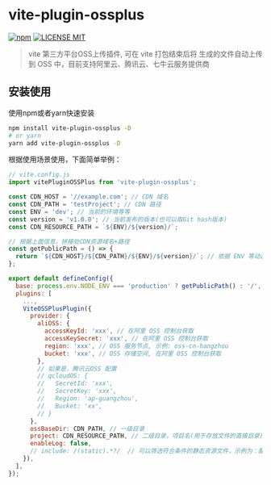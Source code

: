 # vite-plugin-ossplus
[![npm](https://img.shields.io/npm/v/vite-plugin-ossplus.svg)](https://www.npmjs.com/package/vite-plugin-ossplus)
[![LICENSE MIT](https://img.shields.io/npm/l/vite-plugin-ossplus.svg)](https://www.npmjs.com/package/vite-plugin-ossplus) 

> vite 第三方平台OSS上传插件, 可在 vite 打包结束后将 生成的文件自动上传到 OSS 中，目前支持阿里云、腾讯云、七牛云服务提供商

## 安装使用
使用npm或者yarn快速安装
```bash
npm install vite-plugin-ossplus -D
# or yarn
yarn add vite-plugin-ossplus -D
```

根据使用场景使用，下面简单举例：

```javascript
// vite.config.js
import vitePluginOSSPlus from 'vite-plugin-ossplus';

const CDN_HOST = '//example.com'; // CDN 域名
const CDN_PATH = 'testProject'; // CDN 路径
const ENV = 'dev'; // 当前的环境等等
const version = 'v1.0.0'; // 当前发布的版本(也可以取Git hash版本)
const CDN_RESOURCE_PATH = `${ENV}/${version}/`;

// 根据上面信息，拼接处CDN资源域名+路径
const getPublicPath = () => {
  return `${CDN_HOST}/${CDN_PATH}/${ENV}/${version}/`; // 依据 ENV 等动态构造 publicPath
};

export default defineConfig({
  base: process.env.NODE_ENV === 'production' ? getPublicPath() : '/', // 资源替换的CDN域名及路径前缀
  plugins: [
    ...,
    ViteOSSPlusPlugin({
      provider: {
        aliOSS: {
          accessKeyId: 'xxx', // 在阿里 OSS 控制台获取
          accessKeySecret: 'xxx', // 在阿里 OSS 控制台获取
          region: 'xxx', // OSS 服务节点, 示例: oss-cn-hangzhou
          bucket: 'xxx', // OSS 存储空间, 在阿里 OSS 控制台获取
        },
        // 如果是，腾讯云OSS 配置
        // qcloudOS: {
        //   SecretId: 'xxx',
        //   SecretKey: 'xxx',
        //   Region: 'ap-guangzhou',
        //   Bucket: 'xx',
        // }
      },
      ossBaseDir: CDN_PATH, // 一级目录
      project: CDN_RESOURCE_PATH, // 二级目录，项目名(用于存放文件的直接目录)
      enableLog: false,
      // include: /(static).*?/  // 可以筛选符合条件的静态资源文件，示例为：配置资源路径包含static，不填默认全部非.html文件
    }),
  ],
});
```

